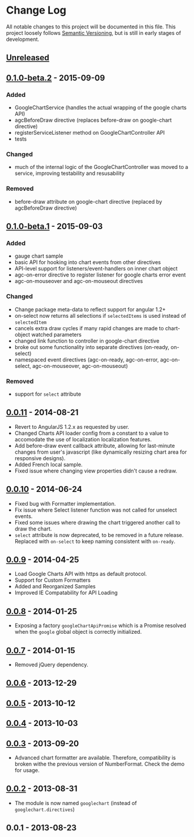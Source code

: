 # Change Log
All notable changes to this project will be documented in this file.
This project loosely follows [Semantic Versioning](http://semver.org/),
but is still in early stages of development.

## [Unreleased][unreleased]

## [0.1.0-beta.2] - 2015-09-09

### Added

* GoogleChartService (handles the actual wrapping of the google charts API)
* agcBeforeDraw directive (replaces before-draw on google-chart directive)
* registerServiceListener method on GoogleChartController API
* tests

### Changed

* much of the internal logic of the GoogleChartController was moved to a service, improving testability and resusability

### Removed

* before-draw attribute on google-chart directive (replaced by agcBeforeDraw directive)

## [0.1.0-beta.1] - 2015-09-03

### Added

* gauge chart sample
* basic API for hooking into chart events from other directives
* API-level support for listeners/event-handlers on inner chart object
* agc-on-error directive to register listener for google charts error event
* agc-on-mouseover and agc-on-mouseout directives

### Changed

* Change package meta-data to reflect support for angular 1.2+
* on-select now returns all selections if `selectedItems` is used instead of `selectedItem`
* cancels extra draw cycles if many rapid changes are made to chart-object watched parameters
* changed link function to controller in google-chart directive
* broke out some functionality into separate directives (on-ready, on-select)
* namespaced event directives (agc-on-ready, agc-on-error, agc-on-select, agc-on-mouseover, agc-on-mouseout)

### Removed

* support for `select` attribute

## [0.0.11] - 2014-08-21

* Revert to AngularJS 1.2.x as requested by user.
* Changed Charts API loader config from a constant to a value to accomodate the use of localization localization features.
* Add before-draw event callback attribute, allowing for last-minute changes from user's javascript (like dynamically resizing chart area for responsive designs).
* Added French local sample.
* Fixed issue where changing view properties didn't cause a redraw.

## [0.0.10] - 2014-06-24

* Fixed bug with Formatter implementation.
* Fix issue where Select listener function was not called for unselect events.
* Fixed some issues where drawing the chart triggered another call to draw the chart.
* `select` attribute is now deprecated, to be removed in a future release.  Replaced with `on-select` to keep naming consistent with `on-ready`.

## [0.0.9] - 2014-04-25

* Load Google Charts API with https as default protocol.
* Support for Custom Formatters
* Added and Reorganized Samples
* Improved IE Compatability for API Loading

## [0.0.8] - 2014-01-25

* Exposing a factory `googleChartApiPromise` which is a Promise resolved when the `google` global object is correctly initialized.

## [0.0.7] - 2014-01-15

* Removed jQuery dependency.

## [0.0.6] - 2013-12-29

## [0.0.5] - 2013-10-12

## [0.0.4] - 2013-10-03

## [0.0.3] - 2013-09-20

* Advanced chart formatter are available. Therefore, compatibility is broken withe the previous version of NumberFormat. Check the demo for usage.

## [0.0.2] - 2013-08-31

* The module is now named `googlechart` (instead of `googlechart.directives`)

## 0.0.1 - 2013-08-23

[unreleased]: https://github.com/angular-google-chart/angular-google-chart/compare/0.1.0-beta.2...HEAD
[0.1.0-beta.2]: https://github.com/angular-google-chart/angular-google-chart/compare/0.1.0-beta.1...0.1.0-beta.2
[0.1.0-beta.1]: https://github.com/angular-google-chart/angular-google-chart/compare/0.0.11...0.1.0-beta.1
[0.0.11]: https://github.com/angular-google-chart/angular-google-chart/compare/0.0.10...0.0.11
[0.0.10]: https://github.com/angular-google-chart/angular-google-chart/compare/0.0.9...0.0.10
[0.0.9]: https://github.com/angular-google-chart/angular-google-chart/compare/0.0.8...0.0.9
[0.0.8]: https://github.com/angular-google-chart/angular-google-chart/compare/0.0.7...0.0.8
[0.0.7]: https://github.com/angular-google-chart/angular-google-chart/compare/0.0.6...0.0.7
[0.0.6]: https://github.com/angular-google-chart/angular-google-chart/compare/0.0.5...0.0.6
[0.0.5]: https://github.com/angular-google-chart/angular-google-chart/compare/0.0.4...0.0.5
[0.0.4]: https://github.com/angular-google-chart/angular-google-chart/compare/0.0.3...0.0.4
[0.0.3]: https://github.com/angular-google-chart/angular-google-chart/compare/0.0.2...0.0.3
[0.0.2]: https://github.com/angular-google-chart/angular-google-chart/compare/0.0.1...0.0.2